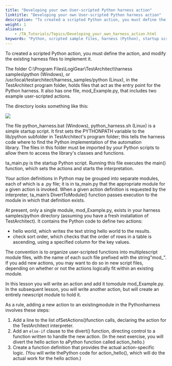```yaml
--- 
title: "Developing your own User-scripted Python harness action"
linktitle: "Developing your own User-scripted Python harness action"
description: "To created a scripted Python action, you must define the action, and modify the existing harness files to implement it."
weight: 1
aliases: 
    - /TA_Tutorials/Topics/Developing_your_own_harness_action.html
keywords: "Python, scripted sample files, harness (Python), startup script (Python), Python modules, automation library (Python), Python implementation, script modules (Python), harness files (Python), LIBRARY, TestArchitect object, SetActionScript() function (Python), mod_Example.py Python harness examples, ta_main.py, Python script file, run.bat, Python harness startup script, PYTHONPATH variable, DivertToModule() Python harness function, check sort order, sample scripted Python action, SetActionScript() library function (Python), Divert() harness function (Python)"
---
```


To created a scripted Python action, you must define the action, and modify the existing harness files to implement it.

The folder C:\\Program Files\\LogiGear\\TestArchitect\\harness samples\\python \(Windows\), or /usr/local/testarchitect/harness\_samples/python \(Linux\), in the TestArchitect program folder, holds files that act as the entry point for the Python harness. It also has one file, mod\_Example.py, that includes two example user-scripted actions.

The directory looks something like this:

![](/images/TA_Tutorials/Images/tut.Harness.Python_files.png)

The file python\_harness.bat \(Windows\), python\_harness.sh \(Linux\) is a simple startup script. It first sets the PYTHONPATH variable to the lib/python subfolder in TestArchitect's program folder; this tells the harness code where to find the Python implementation of the automation library. The files in this folder must be imported by your Python scripts to allow them to access the library's classes and functions.

ta\_main.py is the startup Python script. Running this file executes the main\(\) function, which sets the actions and starts the interpretation.

Your action definitions in Python may be grouped into separate modules, each of which is a .py file; it is in ta\_main.py that the appropriate module for a given action is invoked. When a given action definition is requested by the interpreter, ta\_main’s DivertToModule\(\) function passes execution to the module in which that definition exists.

At present, only a single module, mod\_Example.py, exists in your harness samples/python directory \(assuming you have a fresh installation of TestArchitect\). It contains the Python code to define two actions:

-   hello world, which writes the text string hello world to the results.
-   check sort order, which checks that the order of rows in a table is ascending, using a specified column for the key values.

The convention is to organize user-scripted functions into multiplescript module files, with the name of each such file prefixed with the string"mod\_". If you add new actions, you may want to do so in new script files, depending on whether or not the actions logically fit within an existing module.

In this lesson you will write an action and add it tomodule mod\_Example.py. In the subsequent lesson, you will write another action, but will create an entirely newscript module to hold it.

As a rule, adding a new action to an existingmodule in the Pythonharness involves these steps:

1.  Add a line to the list ofSetActions\(\)function calls, declaring the action for the TestArchitect interpreter.
2.  Add an `else-if` clause to the divert\(\) function, directing control to a function written to handle the new action. \(In the next exercise, you will divert the hello action to aPython function called action\_hello.\)
3.  Create a function definition that provides the actual action-specific logic. \(You will write thePython code for action\_hello\(\), which will do the actual work for the hello action.\)



